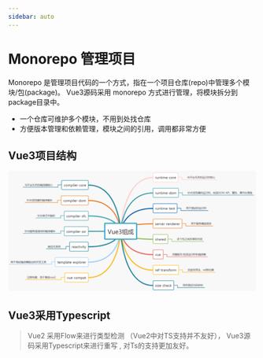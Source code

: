 ```yaml
---
sidebar: auto
---
```


# Monorepo 管理项目

Monorepo 是管理项目代码的一个方式，指在一个项目仓库(repo)中管理多个模块/包(package)。 Vue3源码采用 monorepo 方式进行管理，将模块拆分到package目录中。
- 一个仓库可维护多个模块，不用到处找仓库
- 方便版本管理和依赖管理，模块之间的引用，调用都非常方便

## Vue3项目结构
![test](../images/vue3/introduce.afc26ba0.png)

## Vue3采用Typescript
> Vue2 采用Flow来进行类型检测 （Vue2中对TS支持并不友好）， Vue3源码采用Typescript来进行重写 , 对Ts的支持更加友好。